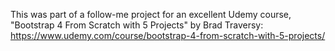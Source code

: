 This was part of a follow-me project for an excellent Udemy course, "Bootstrap 4 From Scratch with 5 Projects" by Brad Traversy: https://www.udemy.com/course/bootstrap-4-from-scratch-with-5-projects/